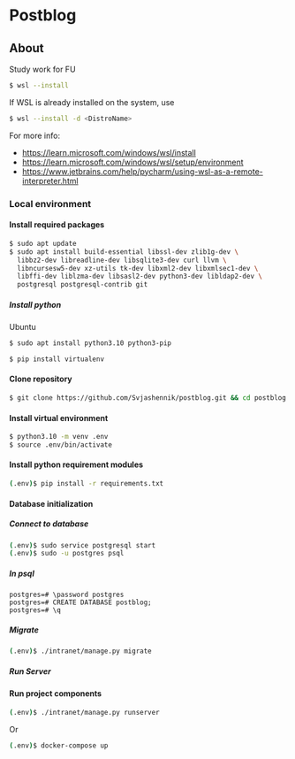 Postblog
===

## About
Study work for FU

```bash
$ wsl --install
```
If WSL is already installed on the system, use 
```bash
$ wsl --install -d <DistroName>
```

For more info:
* https://learn.microsoft.com/windows/wsl/install
* https://learn.microsoft.com/windows/wsl/setup/environment
* https://www.jetbrains.com/help/pycharm/using-wsl-as-a-remote-interpreter.html


### Local environment

#### Install required packages

```bash
$ sudo apt update
$ sudo apt install build-essential libssl-dev zlib1g-dev \
  libbz2-dev libreadline-dev libsqlite3-dev curl llvm \
  libncursesw5-dev xz-utils tk-dev libxml2-dev libxmlsec1-dev \
  libffi-dev liblzma-dev libsasl2-dev python3-dev libldap2-dev \
  postgresql postgresql-contrib git
```
##### Install python
Ubuntu
```bash
$ sudo apt install python3.10 python3-pip 
```

```bash
$ pip install virtualenv
```

#### Clone repository

```bash
$ git clone https://github.com/Svjashennik/postblog.git && cd postblog
```

#### Install virtual environment

```bash
$ python3.10 -m venv .env
$ source .env/bin/activate
```

#### Install python requirement modules

```bash
(.env)$ pip install -r requirements.txt
```
#### Database initialization

##### Connect to database
```bash
(.env)$ sudo service postgresql start
(.env)$ sudo -u postgres psql
```

##### In psql
```postgresql
postgres=# \password postgres
postgres=# CREATE DATABASE postblog;
postgres=# \q
```
##### Migrate
```bash
(.env)$ ./intranet/manage.py migrate
```

##### Run Server
#### Run project components

```bash
(.env)$ ./intranet/manage.py runserver
```
Or
```bash
(.env)$ docker-compose up
```